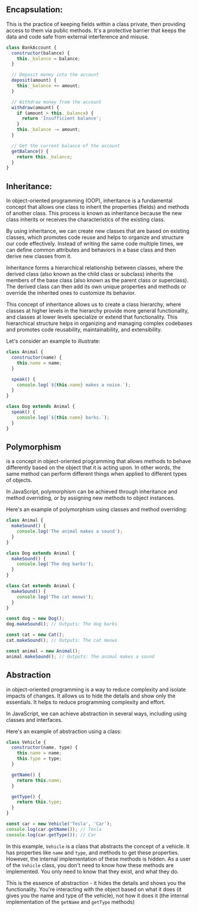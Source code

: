 ## Encapsulation:

This is the practice of keeping fields within a class private, then providing access to them via public methods. It's a protective barrier that keeps the data and code safe from external interference and misuse.

```js
class BankAccount {
  constructor(balance) {
    this._balance = balance;
  }

  // Deposit money into the account
  deposit(amount) {
    this._balance += amount;
  }

  // Withdraw money from the account
  withdraw(amount) {
    if (amount > this._balance) {
      return 'Insufficient balance';
    }
    this._balance -= amount;
  }

  // Get the current balance of the account
  getBalance() {
    return this._balance;
  }
}
```

## Inheritance:

In object-oriented programming (OOP), inheritance is a fundamental concept that allows one class to inherit the properties (fields) and methods of another class. This process is known as inheritance because the new class inherits or receives the characteristics of the existing class.

By using inheritance, we can create new classes that are based on existing classes, which promotes code reuse and helps to organize and structure our code effectively. Instead of writing the same code multiple times, we can define common attributes and behaviors in a base class and then derive new classes from it.

Inheritance forms a hierarchical relationship between classes, where the derived class (also known as the child class or subclass) inherits the members of the base class (also known as the parent class or superclass). The derived class can then add its own unique properties and methods or override the inherited ones to customize its behavior.

This concept of inheritance allows us to create a class hierarchy, where classes at higher levels in the hierarchy provide more general functionality, and classes at lower levels specialize or extend that functionality. This hierarchical structure helps in organizing and managing complex codebases and promotes code reusability, maintainability, and extensibility.

Let's consider an example to illustrate:

```js
class Animal {
  constructor(name) {
    this.name = name;
  }

  speak() {
    console.log(`${this.name} makes a noise.`);
  }
}

class Dog extends Animal {
  speak() {
    console.log(`${this.name} barks.`);
  }
}
```

## Polymorphism

is a concept in object-oriented programming that allows methods to behave differently based on the object that it is acting upon. In other words, the same method can perform different things when applied to different types of objects.

In JavaScript, polymorphism can be achieved through inheritance and method overriding, or by assigning new methods to object instances.

Here's an example of polymorphism using classes and method overriding:

```js
class Animal {
  makeSound() {
    console.log('The animal makes a sound');
  }
}

class Dog extends Animal {
  makeSound() {
    console.log('The dog barks');
  }
}

class Cat extends Animal {
  makeSound() {
    console.log('The cat meows');
  }
}

const dog = new Dog();
dog.makeSound(); // Outputs: The dog barks

const cat = new Cat();
cat.makeSound(); // Outputs: The cat meows

const animal = new Animal();
animal.makeSound(); // Outputs: The animal makes a sound
```

## Abstraction

in object-oriented programming is a way to reduce complexity and isolate impacts of changes. It allows us to hide the details and show only the essentials. It helps to reduce programming complexity and effort.

In JavaScript, we can achieve abstraction in several ways, including using classes and interfaces.

Here's an example of abstraction using a class:

```js
class Vehicle {
  constructor(name, type) {
    this.name = name;
    this.type = type;
  }

  getName() {
    return this.name;
  }

  getType() {
    return this.type;
  }
}

const car = new Vehicle('Tesla', 'Car');
console.log(car.getName()); // Tesla
console.log(car.getType()); // Car
```

In this example, `Vehicle` is a class that abstracts the concept of a vehicle. It has properties like `name` and `type`, and methods to get these properties. However, the internal implementation of these methods is hidden. As a user of the `Vehicle` class, you don't need to know how these methods are implemented. You only need to know that they exist, and what they do.

This is the essence of abstraction - it hides the details and shows you the functionality. You're interacting with the object based on what it does (it gives you the name and type of the vehicle), not how it does it (the internal implementation of the `getName` and `getType` methods)
